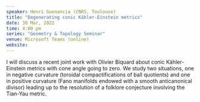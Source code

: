```yaml
---
speaker: Henri Guenancia (CNRS, Toulouse)
title: "Degenerating conic Kähler-Einstein metrics"
date: 30 Mar, 2022
time: 4:00 pm
series: "Geometry & Topology Seminar"
venue: Microsoft Teams (online)
website: 
---
```


I will discuss a recent joint work with Olivier Biquard about conic Kähler-Einstein metrics with cone angle going to zero. We study two situations, one in negative curvature (toroidal compactifications of ball quotients) and one in positive curvature (Fano manifolds endowed with a smooth anticanonical divisor) leading up to the resolution of a folklore conjecture involving the Tian-Yau metric.
